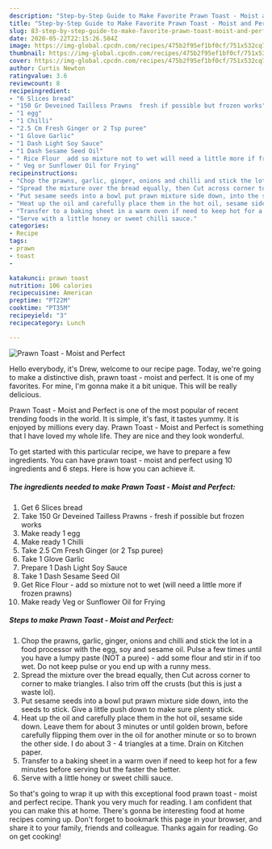 ```yaml
---
description: "Step-by-Step Guide to Make Favorite Prawn Toast - Moist and Perfect"
title: "Step-by-Step Guide to Make Favorite Prawn Toast - Moist and Perfect"
slug: 83-step-by-step-guide-to-make-favorite-prawn-toast-moist-and-perfect
date: 2020-05-22T22:15:26.584Z
image: https://img-global.cpcdn.com/recipes/475b2f95ef1bf0cf/751x532cq70/prawn-toast-moist-and-perfect-recipe-main-photo.jpg
thumbnail: https://img-global.cpcdn.com/recipes/475b2f95ef1bf0cf/751x532cq70/prawn-toast-moist-and-perfect-recipe-main-photo.jpg
cover: https://img-global.cpcdn.com/recipes/475b2f95ef1bf0cf/751x532cq70/prawn-toast-moist-and-perfect-recipe-main-photo.jpg
author: Curtis Newton
ratingvalue: 3.6
reviewcount: 8
recipeingredient:
- "6 Slices bread"
- "150 Gr Deveined Tailless Prawns  fresh if possible but frozen works"
- "1 egg"
- "1 Chilli"
- "2.5 Cm Fresh Ginger or 2 Tsp puree"
- "1 Glove Garlic"
- "1 Dash Light Soy Sauce"
- "1 Dash Sesame Seed Oil"
- " Rice Flour  add so mixture not to wet will need a little more if frozen prawns"
- " Veg or Sunflower Oil for Frying"
recipeinstructions:
- "Chop the prawns, garlic, ginger, onions and chilli and stick the lot in a food processor with the egg, soy and sesame oil. Pulse a few times until you have a lumpy paste (NOT a puree) - add some flour and stir in if too wet. Do not keep pulse or you end up with a runny mess."
- "Spread the mixture over the bread equally, then Cut across corner to corner to make triangles. I also trim off the crusts (but this is just a waste lol)."
- "Put sesame seeds into a bowl put prawn mixture side down, into the seeds to stick. Give a little push down to make sure plenty stick."
- "Heat up the oil and carefully place them in the hot oil, sesame side down. Leave them for about 3 minutes or until golden brown, before carefully flipping them over in the oil for another minute or so to brown the other side. I do about 3 - 4 triangles at a time. Drain on Kitchen paper."
- "Transfer to a baking sheet in a warm oven if need to keep hot for a few minutes before serving but the faster the better."
- "Serve with a little honey or sweet chilli sauce."
categories:
- Recipe
tags:
- prawn
- toast
- 

katakunci: prawn toast  
nutrition: 106 calories
recipecuisine: American
preptime: "PT22M"
cooktime: "PT35M"
recipeyield: "3"
recipecategory: Lunch

---
```



![Prawn Toast - Moist and Perfect](https://img-global.cpcdn.com/recipes/475b2f95ef1bf0cf/751x532cq70/prawn-toast-moist-and-perfect-recipe-main-photo.jpg)

Hello everybody, it's Drew, welcome to our recipe page. Today, we're going to make a distinctive dish, prawn toast - moist and perfect. It is one of my favorites. For mine, I'm gonna make it a bit unique. This will be really delicious.

Prawn Toast - Moist and Perfect is one of the most popular of recent trending foods in the world. It is simple, it's fast, it tastes yummy. It is enjoyed by millions every day. Prawn Toast - Moist and Perfect is something that I have loved my whole life. They are nice and they look wonderful.




To get started with this particular recipe, we have to prepare a few ingredients. You can have prawn toast - moist and perfect using 10 ingredients and 6 steps. Here is how you can achieve it.

<!--inarticleads1-->

##### The ingredients needed to make Prawn Toast - Moist and Perfect:

1. Get 6 Slices bread
1. Take 150 Gr Deveined Tailless Prawns - fresh if possible but frozen works
1. Make ready 1 egg
1. Make ready 1 Chilli
1. Take 2.5 Cm Fresh Ginger (or 2 Tsp puree)
1. Take 1 Glove Garlic
1. Prepare 1 Dash Light Soy Sauce
1. Take 1 Dash Sesame Seed Oil
1. Get  Rice Flour - add so mixture not to wet (will need a little more if frozen prawns)
1. Make ready  Veg or Sunflower Oil for Frying




<!--inarticleads2-->

##### Steps to make Prawn Toast - Moist and Perfect:

1. Chop the prawns, garlic, ginger, onions and chilli and stick the lot in a food processor with the egg, soy and sesame oil. Pulse a few times until you have a lumpy paste (NOT a puree) - add some flour and stir in if too wet. Do not keep pulse or you end up with a runny mess.
1. Spread the mixture over the bread equally, then Cut across corner to corner to make triangles. I also trim off the crusts (but this is just a waste lol).
1. Put sesame seeds into a bowl put prawn mixture side down, into the seeds to stick. Give a little push down to make sure plenty stick.
1. Heat up the oil and carefully place them in the hot oil, sesame side down. Leave them for about 3 minutes or until golden brown, before carefully flipping them over in the oil for another minute or so to brown the other side. I do about 3 - 4 triangles at a time. Drain on Kitchen paper.
1. Transfer to a baking sheet in a warm oven if need to keep hot for a few minutes before serving but the faster the better.
1. Serve with a little honey or sweet chilli sauce.




So that's going to wrap it up with this exceptional food prawn toast - moist and perfect recipe. Thank you very much for reading. I am confident that you can make this at home. There's gonna be interesting food at home recipes coming up. Don't forget to bookmark this page in your browser, and share it to your family, friends and colleague. Thanks again for reading. Go on get cooking!
